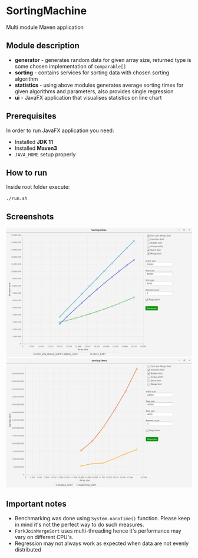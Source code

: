 # SortingMachine
Multi module Maven application

## Module description
* **generator** - generates random data for given array size, returned type is some chosen implementation of `Comparable[]`
* **sorting** - contains services for sorting data with chosen sorting algorithm
* **statistics** - using above modules generates average sorting times for given algorithms and parameters, also provides single regression
* **ui** - JavaFX application that visualises statistics on line chart

## Prerequisites
In order to run JavaFX application you need:
* Installed **JDK 11**
* Installed **Maven3**
* `JAVA_HOME` setup properly

## How to run
Inside root folder execute:
```shell
./run.sh
```

## Screenshots
![Alt text](images/Screenshot1.png?raw=true "Screenshot - with regression")
![Alt text](images/Screenshot2.png?raw=true "Screenshot - without regression")

## Important notes
* Benchmarking was done using `System.nanoTime()` function. Please keep in mind it's not the perfect way to do such measures.
* `ForkJoinMergeSort` uses multi-threading hence it's performance may vary on different CPU's.
* Regression may not always work as expected when data are not evenly distributed